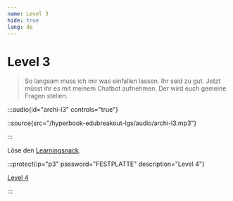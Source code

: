 ```yaml
---
name: Level 3
hide: true
lang: de
---
```


# Level 3

> So langsam muss ich mir was einfallen lassen. Ihr seid zu gut. Jetzt müsst ihr es mit meinem Chatbot aufnehmen. Der wird euch gemeine Fragen stellen.

:::audio{id="archi-l3" controls="true"}

::source{src="/hyperbook-edubreakout-lgs/audio/archi-l3.mp3"}

:::

Löse den [Learningsnack](https://www.learningsnacks.de/share/166113/6fd58bdd-ae53-4b06-ad5a-a63b1155dba8).

:::protect{ip="p3" password="FESTPLATTE" description="Level 4"}

[Level 4](/askfjwqeirwe-l4)

:::